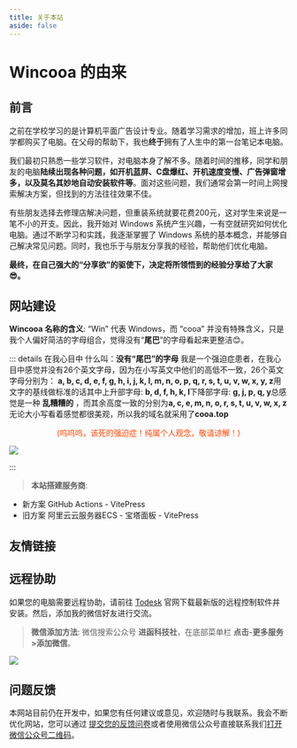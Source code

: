 ```yaml
---
title: 关于本站
aside: false
---
```


# Wincooa 的由来

## 前言

之前在学校学习的是计算机平面广告设计专业。随着学习需求的增加，班上许多同学都购买了电脑。在父母的帮助下，我也**终于**拥有了人生中的第一台笔记本电脑。

我们最初只熟悉一些学习软件，对电脑本身了解不多。随着时间的推移，同学和朋友的电脑**陆续出现各种问题，如开机蓝屏、C盘爆红、开机速度变慢、广告弹窗增多，以及莫名其妙地自动安装软件等**。面对这些问题，我们通常会第一时间上网搜索解决方案，但找到的方法往往效果不佳。

有些朋友选择去修理店解决问题，但重装系统就要花费200元，这对学生来说是一笔不小的开支。因此，我开始对 Windows 系统产生兴趣，一有空就研究如何优化电脑。通过不断学习和实践，我逐渐掌握了 Windows 系统的基本概念，并能够自己解决常见问题。同时，我也乐于与朋友分享我的经验，帮助他们优化电脑。

**最终，在自己强大的“分享欲”的驱使下，决定将所领悟到的经验分享给了大家😎。**

## 网站建设

**Wincooa 名称的含义**: “Win” 代表 Windows，而 “cooa” 并没有特殊含义，只是我个人偏好简洁的字母组合，觉得没有“**尾巴**”的字母看起来更整洁😊。

::: details 在我心目中 什么叫：**没有“尾巴”的字母**
我是一个强迫症患者，在我心目中感觉并没有26个英文字母，因为在小写英文中他们的高低不一致，26个英文字母分别为：
**a, b, c, d, e, f, g, h, i, j, k, l, m, n, o, p, q, r, s, t, u, v, w, x, y, z**用文字的基线做标准的话其中上升部字母: **b, d, f, h, k, l**下降部字母: **g, j, p, q, y**总感觉是一种 **乱糟糟的** ，而其余高度一致的分别为**a, c, e, m, n, o, r, s, t, u, v, w, x, z**无论大小写看着感觉都很美观，所以我的域名就采用了**cooa.top**

<span style="display:block;text-align:center;color:orangered;">(呜呜呜，该死的强迫症！纯属个人观念，敬请谅解！)</span>

![](/image/about/zimu.jpg)

:::

> **本站搭建服务商**:

* 新方案 GitHub Actions - VitePress
* 旧方案 阿里云云服务器ECS - 宝塔面板 - VitePress

## 友情链接
<Linkcard url="https://www.aliyun.com/" title="阿里云云服务器ECS" description="提供可靠的服务器解决方案，确保您的网站和应用始终稳定运行，助您轻松应对各种流量需求。" logo="/image/about/al.png"/>

<Linkcard url="https://www.bt.cn/new/index.html" title="宝塔面板" description="通过直观的界面和强大的功能，简化服务器管理流程，提升运维效率，让服务器管理变得轻松便捷。" logo="/image/about/bt.png"/>

<Linkcard url="https://vitepress.dev/zh/" title="VitePress" description="大专注于内容创作，提供简洁高效的网站构建方式，帮助您快速部署个人博客、项目展示或企业官网。" logo="/image/about/vp.png"/>

<Linkcard url="https://github.com/" title="GitHub Actions" description="通过自定义工作流程，实现代码的自动构建、测试、部署等任务，提高开发效率。" logo="/image/about/gt.png"/>

## 远程协助

如果您的电脑需要远程协助，请前往 [Todesk](https://www.todesk.com/download.html) 官网下载最新版的远程控制软件并安装。然后，添加我的微信好友进行交流。

> **微信添加方法**: 微信搜索公众号 **进函科技社**，在底部菜单栏 **点击-更多服务>添加微信**。

![](/img/vx.png)

## 问题反馈

本网站目前仍在开发中，如果您有任何建议或意见，欢迎随时与我联系。我会不断优化网站，您可以通过 [提交您的反馈问卷](https://docs.qq.com/form/page/DZHBpQ3RGZ0pwQ2RK)或者使用微信公众号直接联系我们[打开微信公众号二维码](https://blog.zhuns.top/wxz/index.html?redirectTo=https://win.cooa.top/about/Site.html)。